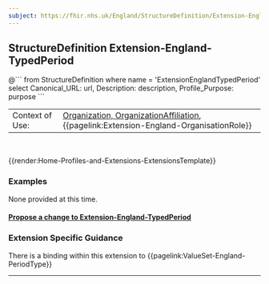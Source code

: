 ```yaml
---
subject: https://fhir.nhs.uk/England/StructureDefinition/Extension-England-TypedPeriod 
---
```


## StructureDefinition Extension-England-TypedPeriod

<div id="transpose">
@```
from 
	StructureDefinition
where
	name = 'ExtensionEnglandTypedPeriod'
select
	Canonical_URL: url,
	Description: description,
	Profile_Purpose: purpose
```
</div>

<table id="addToTranspose">
<tr><td>Context of Use: </td>
<td><a href='https://simplifier.net/guide/UK-Core-Implementation-Guide-STU3-Sequence/Home/ProfilesandExtensions/Profile-UKCore-Organization' target="_blank">Organization, <a href='https://simplifier.net/guide/UKCoreImplementationGuideAssetsinDevelopment/Home/ProfilesandExtensions/Profile-UKCore-OrganizationAffiliation' target="_blank">OrganizationAffiliation</a>, {{pagelink:Extension-England-OrganisationRole}}</td>

</tr>
</table>
<br>

{{render:Home-Profiles-and-Extensions-ExtensionsTemplate}}

<div id="Examples" class="tabcontent">
  <h3>Examples</h3>
  None provided at this time.
</div>



<div id="Feedback" class="tabcontent">
<h4><a href='https://simplifier.net/NHS-England-Implementation-Guide/Extension-England-TypedPeriod/~issues?level=File' target="_blank">Propose a change to Extension-England-TypedPeriod</a></h4>
</div>

<h3>Extension Specific Guidance</h3>
There is a binding within this extension to {{pagelink:ValueSet-England-PeriodType}}

---
    